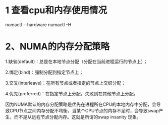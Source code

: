 # 1 查看cpu和内存使用情况
numactl --hardware
numactl -H

# 2、NUMA的内存分配策略

1.缺省(default)：总是在本地节点分配（分配在当前进程运行的节点上）；

2.绑定(bind)：强制分配到指定节点上；

3.交叉(interleave)：在所有节点或者指定的节点上交织分配；

4.优先(preferred)：在指定节点上分配，失败则在其他节点上分配。

因为NUMA默认的内存分配策略是优先在进程所在CPU的本地内存中分配，会导致CPU节点之间内存分配不均衡，当某个CPU节点的内存不足时，会导致swap产生，而不是从远程节点分配内存。这就是所谓的swap insanity 现象。